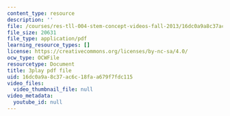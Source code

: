 ```yaml
---
content_type: resource
description: ''
file: /courses/res-tll-004-stem-concept-videos-fall-2013/16dc0a9a8c37ac6c18faa679f7fdc115_eRZDD6Ypdc0.pdf
file_size: 20631
file_type: application/pdf
learning_resource_types: []
license: https://creativecommons.org/licenses/by-nc-sa/4.0/
ocw_type: OCWFile
resourcetype: Document
title: 3play pdf file
uid: 16dc0a9a-8c37-ac6c-18fa-a679f7fdc115
video_files:
  video_thumbnail_file: null
video_metadata:
  youtube_id: null
---
```

